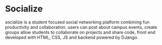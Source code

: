 # Socialize
socialize is a student focused social networking platform combining fun productivity and collaboration. users can post about campus events, create groups allow students to collaborate on projects and share code, front end developed with HTML, CSS, JS and backend powered by DJango.
